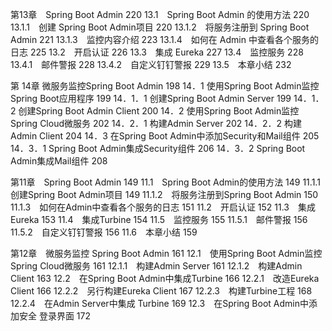 第13章　Spring Boot Admin  220
13.1　Spring Boot Admin 的使用方法  220
13.1.1　创建 Spring Boot Admin项目  220
13.1.2　将服务注册到 Spring Boot Admin  221
13.1.3　监控内容介绍  223
13.1.4　如何在 Admin 中查看各个服务的日志  225
13.2　开启认证  226
13.3　集成 Eureka  227
13.4　监控服务  228
13.4.1　邮件警报  228
13.4.2　自定义钉钉警报  229
13.5　本章小结  232

第 14章 微服务监控Spring Boot Admin 198
14．1 使用Spring Boot Admin监控Spring Boot应用程序 199
14．1．1 创建Spring Boot Admin Server 199
14．1．2 创建Spring Boot Admin Client 200
14．2 使用Spring Boot Admin监控Spring Cloud微服务 202
14．2．1 构建Admin Server 202
14．2．2 构建Admin Client 204
14．3 在Spring Boot Admin中添加Security和Mail组件 205
14．3．1 Spring Boot Admin集成Security组件 206
14．3．2 Spring Boot Admin集成Mail组件 208

第11章　Spring Boot Admin 149
11.1　Spring Boot Admin的使用方法 149
11.1.1　创建Spring Boot Admin项目 149
11.1.2　将服务注册到Spring Boot Admin 150
11.1.3　如何在Admin中查看各个服务的日志 151
11.2　开启认证 152
11.3　集成Eureka 153
11.4　集成Turbine 154
11.5　监控服务 155
11.5.1　邮件警报 156
11.5.2　自定义钉钉警报 156
11.6　本章小结 159

第12章　微服务监控
Spring Boot Admin 161
12.1　使用Spring Boot Admin监控Spring Cloud微服务 161
12.1.1　构建Admin Server 161
12.1.2　构建Admin Client 163
12.2　在Spring Boot Admin中集成Turbine 166
12.2.1　改造Eureka Client 166
12.2.2　另行构建Eureka Client 167
12.2.3　构建Turbine工程 168
12.2.4　在Admin Server中集成
Turbine 169
12.3　在Spring Boot Admin中添加安全
登录界面 172